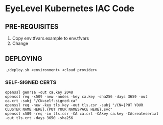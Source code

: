 # EyeLevel Kubernetes IAC Code

## PRE-REQUISITES

1. Copy env.tfvars.example to env.tfvars
2. Change 

## DEPLOYING

```
./deploy.sh <environment> <cloud_provider>
```

### SELF-SIGNED CERTS
```
openssl genrsa -out ca.key 2048
openssl req -x509 -new -nodes -key ca.key -sha256 -days 3650 -out ca.crt -subj "/CN=self-signed-ca"
openssl req -new -key tls.key -out tls.csr -subj "/CN={PUT YOUR CLUSTER NAME HERE}.{PUT YOUR NAMESPACE HERE}.svc"
openssl x509 -req -in tls.csr -CA ca.crt -CAkey ca.key -CAcreateserial -out tls.crt -days 3650 -sha256
```